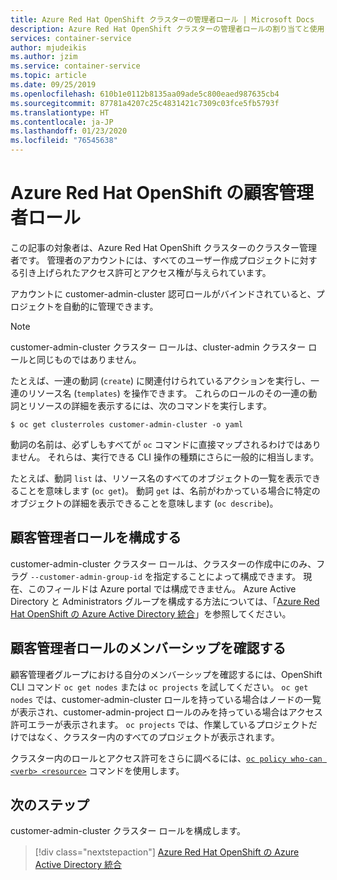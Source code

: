 ```yaml
---
title: Azure Red Hat OpenShift クラスターの管理者ロール | Microsoft Docs
description: Azure Red Hat OpenShift クラスターの管理者ロールの割り当てと使用
services: container-service
author: mjudeikis
ms.author: jzim
ms.service: container-service
ms.topic: article
ms.date: 09/25/2019
ms.openlocfilehash: 610b1e0112b8135aa09ade5c800eaed987635cb4
ms.sourcegitcommit: 87781a4207c25c4831421c7309c03fce5fb5793f
ms.translationtype: HT
ms.contentlocale: ja-JP
ms.lasthandoff: 01/23/2020
ms.locfileid: "76545638"
---
```

# <a name="azure-red-hat-openshift-customer-administrator-role"></a>Azure Red Hat OpenShift の顧客管理者ロール

この記事の対象者は、Azure Red Hat OpenShift クラスターのクラスター管理者です。 管理者のアカウントには、すべてのユーザー作成プロジェクトに対する引き上げられたアクセス許可とアクセス権が与えられています。

アカウントに customer-admin-cluster 認可ロールがバインドされていると、プロジェクトを自動的に管理できます。

> [!Note] 
> customer-admin-cluster クラスター ロールは、cluster-admin クラスター ロールと同じものではありません。

たとえば、一連の動詞 (`create`) に関連付けられているアクションを実行し、一連のリソース名 (`templates`) を操作できます。 これらのロールのその一連の動詞とリソースの詳細を表示するには、次のコマンドを実行します。

`$ oc get clusterroles customer-admin-cluster -o yaml`

動詞の名前は、必ずしもすべてが `oc` コマンドに直接マップされるわけではありません。 それらは、実行できる CLI 操作の種類にさらに一般的に相当します。 

たとえば、動詞 `list` は、リソース名のすべてのオブジェクトの一覧を表示できることを意味します (`oc get`)。 動詞 `get` は、名前がわかっている場合に特定のオブジェクトの詳細を表示できることを意味します (`oc describe`)。

## <a name="configure-the-customer-administrator-role"></a>顧客管理者ロールを構成する

customer-admin-cluster クラスター ロールは、クラスターの作成中にのみ、フラグ `--customer-admin-group-id` を指定することによって構成できます。 現在、このフィールドは Azure portal では構成できません。 Azure Active Directory と Administrators グループを構成する方法については、「[Azure Red Hat OpenShift の Azure Active Directory 統合](howto-aad-app-configuration.md)」を参照してください。

## <a name="confirm-membership-in-the-customer-administrator-role"></a>顧客管理者ロールのメンバーシップを確認する

顧客管理者グループにおける自分のメンバーシップを確認するには、OpenShift CLI コマンド `oc get nodes` または `oc projects` を試してください。 `oc get nodes` では、customer-admin-cluster ロールを持っている場合はノードの一覧が表示され、customer-admin-project ロールのみを持っている場合はアクセス許可エラーが表示されます。 `oc projects` では、作業しているプロジェクトだけではなく、クラスター内のすべてのプロジェクトが表示されます。

クラスター内のロールとアクセス許可をさらに調べるには、[`oc policy who-can <verb> <resource>`](https://docs.openshift.com/container-platform/3.11/admin_guide/manage_rbac.html#managing-role-bindings) コマンドを使用します。

## <a name="next-steps"></a>次のステップ

customer-admin-cluster クラスター ロールを構成します。
> [!div class="nextstepaction"]
> [Azure Red Hat OpenShift の Azure Active Directory 統合](howto-aad-app-configuration.md)
